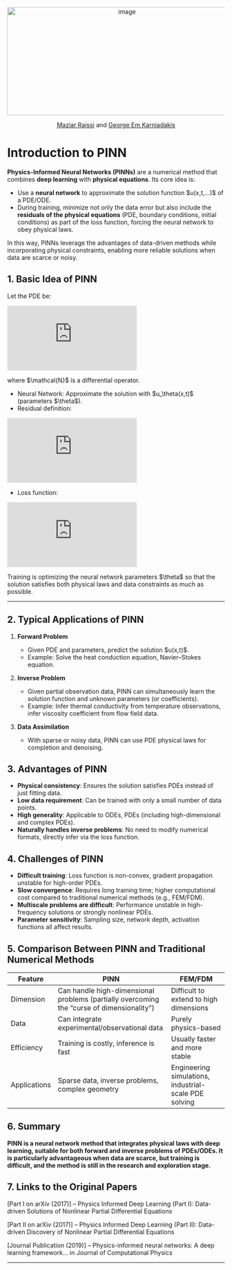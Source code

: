 <div align="center">
<img width="539" height="250" alt="image" src="https://github.com/user-attachments/assets/24174fef-9a4d-4165-b575-8ed4db9e336a" />

  [Maziar Raissi](https://icqmb.ucr.edu/maziar-raissi) and [George Em Karniadakis](https://engineering.brown.edu/people/george-e-karniadakis)
</div>



# Introduction to PINN

**Physics-Informed Neural Networks (PINNs)** are a numerical method that combines **deep learning** with **physical equations**. Its core idea is:

* Use a **neural network** to approximate the solution function \$u(x,t,...)\$ of a PDE/ODE.
* During training, minimize not only the data error but also include the **residuals of the physical equations** (PDE, boundary conditions, initial conditions) as part of the loss function, forcing the neural network to obey physical laws.

In this way, PINNs leverage the advantages of data-driven methods while incorporating physical constraints, enabling more reliable solutions when data are scarce or noisy.



## 1. Basic Idea of PINN

Let the PDE be:

![equation](https://latex.codecogs.com/png.latex?%5Cmathcal%7BN%7D%5Bu%5D\(x%2Ct\)%3D0%2C%20%5Cquad%20\(x%2Ct\)%5Cin%20%5COmega)

where \$\mathcal{N}\$ is a differential operator.

* Neural Network: Approximate the solution with \$u\_\theta(x,t)\$ (parameters \$\theta\$).
* Residual definition:

![equation](https://latex.codecogs.com/png.latex?r_%5Ctheta\(x%2Ct\)%20%3D%20%5Cmathcal%7BN%7D%5Bu_%5Ctheta%5D\(x%2Ct\))

* Loss function:

![equation](https://latex.codecogs.com/png.latex?%5Cmathcal%7BL%7D\(%5Ctheta\)%20%3D%20%5Cfrac%7B1%7D%7BN_f%7D%20%5Csum%20%7C%20r_%5Ctheta\(x_f%2Ct_f\)%20%7C%5E2%20%2B%20%5Cfrac%7B1%7D%7BN_b%7D%20%5Csum%20%7C%20u_%5Ctheta\(x_b%2Ct_b\)-g_b%20%7C%5E2%20%2B%20%5Cfrac%7B1%7D%7BN_0%7D%20%5Csum%20%7C%20u_%5Ctheta\(x_0%2C0\)-g_0%20%7C%5E2%20%2B%20%5Cfrac%7B1%7D%7BN_d%7D%20%5Csum%20%7C%20u_%5Ctheta\(x_d%2Ct_d\)-u%5E%7Bobs%7D%20%7C%5E2)

Training is optimizing the neural network parameters \$\theta\$ so that the solution satisfies both physical laws and data constraints as much as possible.

---

## 2. Typical Applications of PINN

1. **Forward Problem**

   * Given PDE and parameters, predict the solution \$u(x,t)\$.
   * Example: Solve the heat conduction equation, Navier–Stokes equation.

2. **Inverse Problem**

   * Given partial observation data, PINN can simultaneously learn the solution function and unknown parameters (or coefficients).
   * Example: Infer thermal conductivity from temperature observations, infer viscosity coefficient from flow field data.

3. **Data Assimilation**

   * With sparse or noisy data, PINN can use PDE physical laws for completion and denoising.



## 3. Advantages of PINN

* **Physical consistency**: Ensures the solution satisfies PDEs instead of just fitting data.
* **Low data requirement**: Can be trained with only a small number of data points.
* **High generality**: Applicable to ODEs, PDEs (including high-dimensional and complex PDEs).
* **Naturally handles inverse problems**: No need to modify numerical formats, directly infer via the loss function.



## 4. Challenges of PINN

* **Difficult training**: Loss function is non-convex, gradient propagation unstable for high-order PDEs.
* **Slow convergence**: Requires long training time; higher computational cost compared to traditional numerical methods (e.g., FEM/FDM).
* **Multiscale problems are difficult**: Performance unstable in high-frequency solutions or strongly nonlinear PDEs.
* **Parameter sensitivity**: Sampling size, network depth, activation functions all affect results.



## 5. Comparison Between PINN and Traditional Numerical Methods

| Feature      | PINN                                                                                      | FEM/FDM                                               |
| ------------ | ----------------------------------------------------------------------------------------- | ----------------------------------------------------- |
| Dimension    | Can handle high-dimensional problems (partially overcoming the “curse of dimensionality”) | Difficult to extend to high dimensions                |
| Data         | Can integrate experimental/observational data                                             | Purely physics-based                                  |
| Efficiency   | Training is costly, inference is fast                                                     | Usually faster and more stable                        |
| Applications | Sparse data, inverse problems, complex geometry                                           | Engineering simulations, industrial-scale PDE solving |



## 6. Summary

**PINN is a neural network method that integrates physical laws with deep learning, suitable for both forward and inverse problems of PDEs/ODEs. It is particularly advantageous when data are scarce, but training is difficult, and the method is still in the research and exploration stage.**

## 7. Links to the Original Papers

[Part I on arXiv (2017)] – Physics Informed Deep Learning (Part I): Data-driven Solutions of Nonlinear Partial Differential Equations

[Part II on arXiv (2017)] – Physics Informed Deep Learning (Part II): Data-driven Discovery of Nonlinear Partial Differential Equations

[Journal Publication (2019)] – Physics-informed neural networks: A deep learning framework… in Journal of Computational Physics

---


